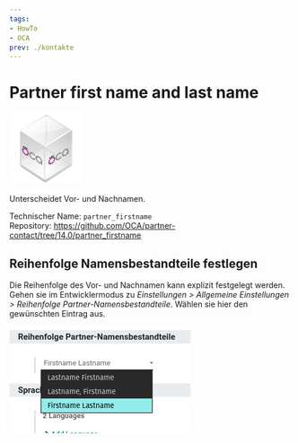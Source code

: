 ```yaml
---
tags:
- HowTo
- OCA
prev: ./kontakte
---
```

# Partner first name and last name
![icon_oca_app](assets/icon_oca_app.png)

Unterscheidet Vor- und Nachnamen.

Technischer Name: `partner_firstname`\
Repository: <https://github.com/OCA/partner-contact/tree/14.0/partner_firstname>

## Reihenfolge Namensbestandteile festlegen

Die Reihenfolge des Vor- und Nachnamen kann explizit festgelegt werden. Gehen sie im Entwicklermodus zu *Einstellungen > Allgemeine Einstellungen > Reihenfolge Partner-Namensbestandteile*. Wählen sie hier den gewünschten Eintrag aus.

![](assets/Partner%20first%20name%20and%20last%20name%20Namensbestandteile%20festlegen.png)

